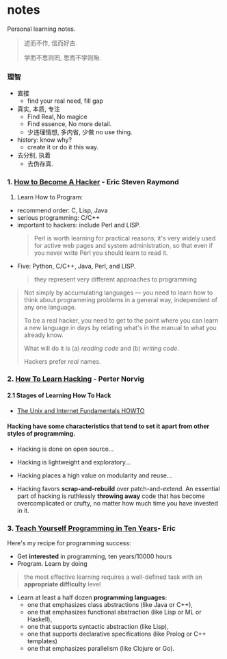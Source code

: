 # notes
Personal learning notes.

>述而不作, 信而好古.
>
>学而不思则罔, 思而不学则殆.

### 理智
- 直接
  - find your real need, fill gap
- 真实, 本质, 专注
  - Find Real, No magice
  - Find essence, No more detail.
  - 少违理情想, 多内省, 少做 no use thing.
- history: know why?
  - create it or do it this way.
- 去分别, 执着
  - 去伪存真.

### 1. [How to Become A Hacker](http://www.catb.org/esr/faqs/hacker-howto.html) - Eric Steven Raymond

1. Learn How to Program:
- recommend order: C, Lisp, Java
- serious programming: C/C++
- important to hackers: include Perl and LISP.
  > Perl is worth learning for practical reasons; it's very widely used for active web pages and system administration, so that even if you never write Perl you should learn to read it.
  >
- Five: Python, C/C++, Java, Perl, and LISP.
  > they represent very different approaches to programming
> Not simply by accumulating languages — you need to learn how to think about programming problems in a general way, independent of any one language.
>
> To be a real hacker, you need to get to the point where you can learn a new language in days by relating what's in the manual to what you already know.
>
> What will do it is (a) *reading code* and (b) *writing code*.
>
> Hackers prefer *real* names. 

### 2. [How To Learn Hacking](http://www.catb.org/esr/faqs/hacking-howto.html) - Perter Norvig
#### 2.1 Stages of Learning How To Hack
- [The Unix and Internet Fundamentals HOWTO](http://www.tldp.org/HOWTO/Unix-and-Internet-Fundamentals-HOWTO/index.html)
#### Hacking have some characteristics that tend to set it apart from other styles of programming.

- Hacking is done on open source...

- Hacking is lightweight and exploratory...

- Hacking places a high value on modularity and reuse...

- Hacking favors **scrap-and-rebuild** over patch-and-extend. An essential part of hacking is ruthlessly **throwing away** code that has become overcomplicated or crufty, no matter how much time you have invested in it.

### 3. [Teach Yourself Programming in Ten Years](http://norvig.com/21-days.html)- Eric

Here's my recipe for programming success:

- Get **interested** in programming, ten years/10000 hours
- Program. Learn by doing

> the most effective learning requires a well-defined task with an **appropriate difficulty** level

- Learn at least a half dozen **programming languages:**
  - one that emphasizes class abstractions (like Java or C++),
  - one that emphasizes functional abstraction (like Lisp or ML or Haskell),
  - one that supports syntactic abstraction (like Lisp),
  - one that supports declarative specifications (like Prolog or C++ templates)
  - one that emphasizes parallelism (like Clojure or Go).

